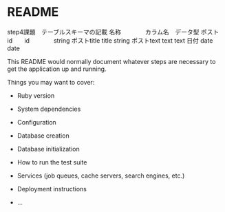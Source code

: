 # README

step4課題　テーブルスキーマの記載
名称　　　　カラム名　データ型
ポストid　　id　　　　string
ポストtitle   title          string
ポストtext   text          text
日付            date          date

This README would normally document whatever steps are necessary to get the
application up and running.

Things you may want to cover:

* Ruby version

* System dependencies

* Configuration

* Database creation

* Database initialization

* How to run the test suite

* Services (job queues, cache servers, search engines, etc.)

* Deployment instructions

* ...
